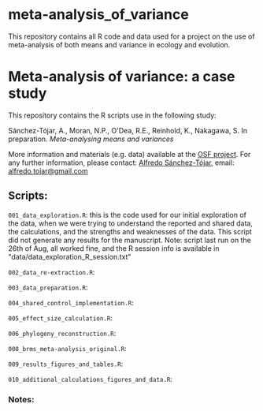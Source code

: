 # meta-analysis_of_variance
This repository contains all R code and data used for a project on the use of meta-analysis of both means and variance in ecology and evolution.


# Meta-analysis of variance: a case study

This repository contains the R scripts use in the following study:

Sánchez-Tójar, A., Moran, N.P., O'Dea, R.E., Reinhold, K., Nakagawa, S. In preparation. *Meta-analysing means and variances*

More information and materials (e.g. data) available at the [OSF project](https://osf.io/yjua8/). For any further information, please contact: [Alfredo Sánchez-Tójar](https://scholar.google.co.uk/citations?hl=en&user=Sh-Rjq8AAAAJ&view_op=list_works&sortby=pubdate), email: alfredo.tojar@gmail.com

## Scripts:

`001_data_exploration.R`: this is the code used for our initial exploration of the data, when we were trying to understand the reported and shared data, the calculations, and the strengths and weaknesses of the data. This script did not generate any results for the manuscript. Note: script last run on the 26th of Aug, all worked fine, and the R session info is available in "data/data_exploration_R_session.txt"

`002_data_re-extraction.R`: 

`003_data_preparation.R`: 

`004_shared_control_implementation.R`: 

`005_effect_size_calculation.R`: 

`006_phylogeny_reconstruction.R`: 

`008_brms_meta-analysis_original.R`: 

`009_results_figures_and_tables.R`: 

`010_additional_calculations_figures_and_data.R`: 

### Notes:
